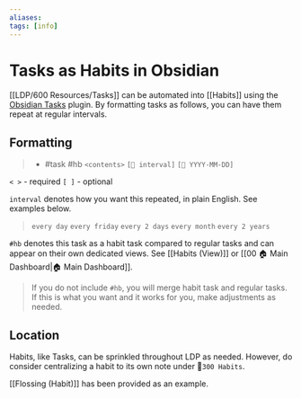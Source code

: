 ```yaml
---
aliases: 
tags: [info]
---
```

# Tasks as Habits in Obsidian
[[LDP/600 Resources/Tasks]] can be automated into [[Habits]] using the [Obsidian Tasks](https://github.com/schemar/obsidian-tasks) plugin. By formatting tasks as follows, you can have them repeat at regular intervals.

## Formatting
> - #task #hb `<contents>` `[🔁 interval]` `[📅 YYYY-MM-DD]`

`< >` - required
`[ ]` - optional

`interval` denotes how you want this repeated, in plain English. See examples below.

> `every day`
> `every friday`
> `every 2 days`
> `every month`
> `every 2 years`

`#hb` denotes this task as a habit task compared to regular tasks and can appear on their own dedicated views. See [[Habits (View)]] or [[00 🏠 Main Dashboard|🏠 Main Dashboard]].

> If you do not include `#hb`, you will merge habit task and regular tasks. If this is what you want and it works for you, make adjustments as needed.

## Location
Habits, like Tasks, can be sprinkled throughout LDP as needed. However, do consider centralizing a habit to its own note under 📁`300 Habits`.

[[Flossing (Habit)]] has been provided as an example.